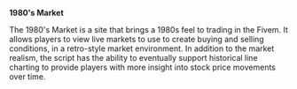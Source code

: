 **1980's Market**

The 1980's Market is a site that brings a 1980s feel to trading in the Fivem. It allows players to view live markets to use to create buying and selling conditions, in a retro-style market environment. In addition to the market realism, the script has the ability to eventually support historical line charting to provide players with more insight into stock price movements over time.
